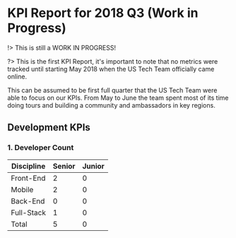 
# KPI Report for 2018 Q3 (Work in Progress)

!> This is still a WORK IN PROGRESS!

?> This is the first KPI Report, it's important to note that no metrics were tracked until starting May 2018 when the US Tech Team officially came online.

This can be assumed to be first full quarter that the US Tech Team were able to focus on our KPIs. From May to June the team spent most of its time doing
tours and building a community and ambassadors in key regions.

## Development KPIs

### 1. Developer Count

| Discipline    | Senior   | Junior   |
| ------------- |----------|----------|
| Front-End     | 2        | 0        |
| Mobile        | 2        | 0        |
| Back-End      | 0        | 0        |
| Full-Stack    | 1        | 0        |
| Total         | 5        | 0        |
